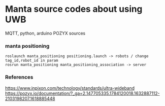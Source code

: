 # Manta source codes about using UWB
MQTT, python, arduino POZYX sources

### manta positioning
```
roslaunch manta_positioning positioning.launch -> robots / change tag_id,robot_id in param
rosrun manta_positioning manta_positioning_association -> server
```

### References
https://www.inpixon.com/technology/standards/ultra-wideband
https://pozyx.io/documentation/?_ga=2.147705335.1784120018.1632887112-2103198207.1618885448
